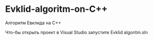 # Evklid-algoritm-on-C++
Алгоритм Евклида на C++

Что-бы открыть проект в Visual Studio запустите Evklid algoritm.sln
